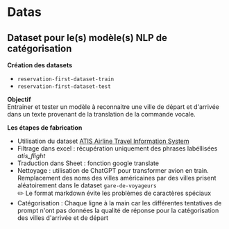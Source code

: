 # Datas

## Dataset pour le(s) modèle(s) NLP de catégorisation

**Création des datasets**

- `reservation-first-dataset-train`
- `reservation-first-dataset-test`

**Objectif**  
Entrainer et tester un modèle à reconnaitre une ville de départ et d'arrivée dans un texte provenant de la translation de la commande vocale.

**Les étapes de fabrication**

- Utilisation du dataset [ATIS Airline Travel Information System](https://www.kaggle.com/datasets/hassanamin/atis-airlinetravelinformationsystem?resource=download)
- Filtrage dans excel : récupération uniquement des phrases labéllisées _atis_flight_
- Traduction dans Sheet : fonction google translate
- Nettoyage : utilisation de ChatGPT pour transformer avion en train. Remplacement des noms des villes américaines par des villes prisent aléatoirement dans le dataset `gare-de-voyageurs`  
   ✏️ Le format markdown évite les problèmes de caractères spéciaux
- Catégorisation : Chaque ligne à la main car les différentes tentatives de prompt n'ont pas données la qualité de réponse pour la catégorisation des villes d'arrivée et de départ
